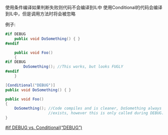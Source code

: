 使用条件编译如果判断失败则代码不会编译到IL中
使用Conditional的代码会编译到IL中，但是调用方法时将会被忽略

例子:
```cs
#if DEBUG
    public void DoSomething() { }
#endif

    public void Foo()
    {
#if DEBUG
        DoSomething(); //This works, but looks FUGLY
#endif
    }
```

```cs
[Conditional("DEBUG")]
public void DoSomething() { }

public void Foo()
{
    DoSomething(); //Code compiles and is cleaner, DoSomething always
                   //exists, however this is only called during DEBUG.
}
```

[#if DEBUG vs. Conditional(“DEBUG”)](https://stackoverflow.com/questions/3788605/if-debug-vs-conditionaldebug)